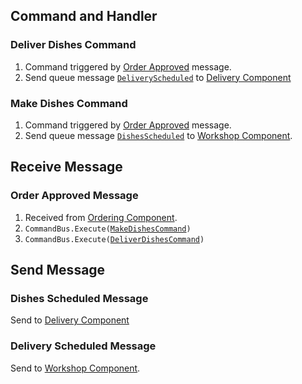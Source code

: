 ## Command and Handler
### Deliver Dishes Command

1. Command triggered by [Order Approved](###order-approved-message) message.
2. Send queue message [`DeliveryScheduled`](###delivery-scheduled-message) to [Delivery Component](./Sub-Component%20Delivery)
### Make Dishes Command

1. Command triggered by [Order Approved](###order-approved-message) message.
2. Send queue message [`DishesScheduled`](###dishes-scheduled-message) to [Workshop Component](./Sub-Component%20Workshop).

## Receive Message
### Order Approved Message

1. Received from [Ordering Component](./Sub-Component%20Ordering.md).
2. `CommandBus.Execute(`[`MakeDishesCommand`](###deliver-dishes-command)`)`
3. `CommandBus.Execute(`[`DeliverDishesCommand`](###deliver-dishes-command)`)`
## Send Message
### Dishes Scheduled Message

Send to  [Delivery Component](./Sub-Component%20Delivery)
### Delivery Scheduled Message

Send to [Workshop Component](./Sub-Component%20Workshop).
